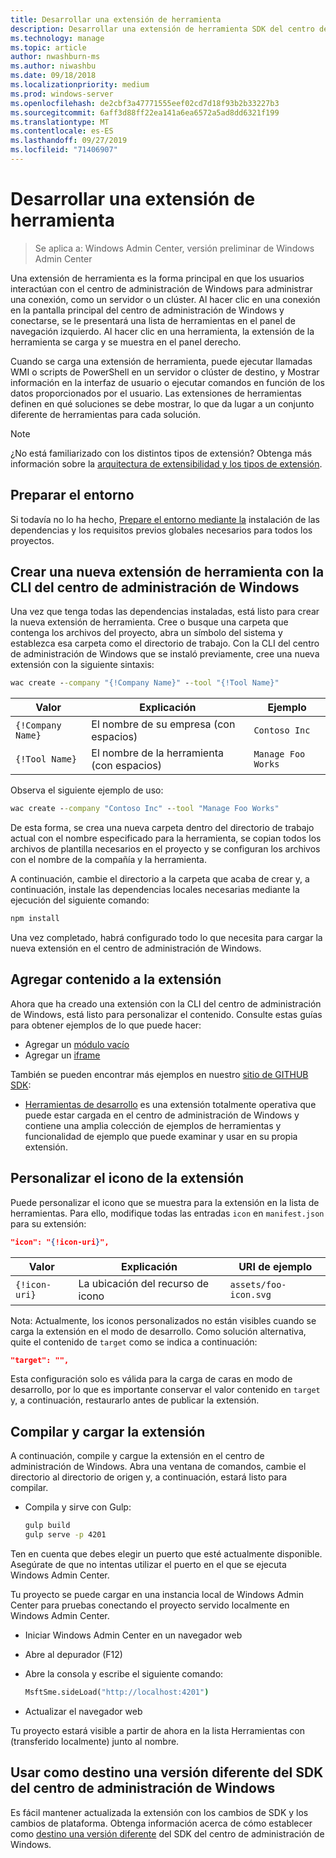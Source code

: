 ```yaml
---
title: Desarrollar una extensión de herramienta
description: Desarrollar una extensión de herramienta SDK del centro de administración de Windows (proyecto Honolulu)
ms.technology: manage
ms.topic: article
author: nwashburn-ms
ms.author: niwashbu
ms.date: 09/18/2018
ms.localizationpriority: medium
ms.prod: windows-server
ms.openlocfilehash: de2cbf3a47771555eef02cd7d18f93b2b33227b3
ms.sourcegitcommit: 6aff3d88ff22ea141a6ea6572a5ad8dd6321f199
ms.translationtype: MT
ms.contentlocale: es-ES
ms.lasthandoff: 09/27/2019
ms.locfileid: "71406907"
---
```

# <a name="develop-a-tool-extension"></a>Desarrollar una extensión de herramienta

>Se aplica a: Windows Admin Center, versión preliminar de Windows Admin Center

Una extensión de herramienta es la forma principal en que los usuarios interactúan con el centro de administración de Windows para administrar una conexión, como un servidor o un clúster. Al hacer clic en una conexión en la pantalla principal del centro de administración de Windows y conectarse, se le presentará una lista de herramientas en el panel de navegación izquierdo. Al hacer clic en una herramienta, la extensión de la herramienta se carga y se muestra en el panel derecho.

Cuando se carga una extensión de herramienta, puede ejecutar llamadas WMI o scripts de PowerShell en un servidor o clúster de destino, y Mostrar información en la interfaz de usuario o ejecutar comandos en función de los datos proporcionados por el usuario. Las extensiones de herramientas definen en qué soluciones se debe mostrar, lo que da lugar a un conjunto diferente de herramientas para cada solución.

> [!NOTE]
> ¿No está familiarizado con los distintos tipos de extensión? Obtenga más información sobre la [arquitectura de extensibilidad y los tipos de extensión](understand-extensions.md).

## <a name="prepare-your-environment"></a>Preparar el entorno

Si todavía no lo ha hecho, [Prepare el entorno mediante la](prepare-development-environment.md) instalación de las dependencias y los requisitos previos globales necesarios para todos los proyectos.

## <a name="create-a-new-tool-extension-with-the-windows-admin-center-cli"></a>Crear una nueva extensión de herramienta con la CLI del centro de administración de Windows ##

Una vez que tenga todas las dependencias instaladas, está listo para crear la nueva extensión de herramienta.  Cree o busque una carpeta que contenga los archivos del proyecto, abra un símbolo del sistema y establezca esa carpeta como el directorio de trabajo.  Con la CLI del centro de administración de Windows que se instaló previamente, cree una nueva extensión con la siguiente sintaxis:

``` cmd
wac create --company "{!Company Name}" --tool "{!Tool Name}"
```

| Valor | Explicación | Ejemplo |
| ----- | ----------- | ------- |
| ```{!Company Name}``` | El nombre de su empresa (con espacios) | ```Contoso Inc``` |
| ```{!Tool Name}``` | El nombre de la herramienta (con espacios) | ```Manage Foo Works``` |

Observa el siguiente ejemplo de uso:

``` cmd
wac create --company "Contoso Inc" --tool "Manage Foo Works"
```

De esta forma, se crea una nueva carpeta dentro del directorio de trabajo actual con el nombre especificado para la herramienta, se copian todos los archivos de plantilla necesarios en el proyecto y se configuran los archivos con el nombre de la compañía y la herramienta.  

A continuación, cambie el directorio a la carpeta que acaba de crear y, a continuación, instale las dependencias locales necesarias mediante la ejecución del siguiente comando:

``` cmd
npm install
```

Una vez completado, habrá configurado todo lo que necesita para cargar la nueva extensión en el centro de administración de Windows. 

## <a name="add-content-to-your-extension"></a>Agregar contenido a la extensión

Ahora que ha creado una extensión con la CLI del centro de administración de Windows, está listo para personalizar el contenido.  Consulte estas guías para obtener ejemplos de lo que puede hacer:

- Agregar un [módulo vacío](guides/add-module.md)
- Agregar un [iframe](guides/add-iframe.md)
 
También se pueden encontrar más ejemplos en nuestro [sitio de GITHUB SDK](https://aka.ms/wacsdk):
-  [Herramientas de desarrollo](https://github.com/Microsoft/windows-admin-center-sdk/tree/master/windows-admin-center-developer-tools) es una extensión totalmente operativa que puede estar cargada en el centro de administración de Windows y contiene una amplia colección de ejemplos de herramientas y funcionalidad de ejemplo que puede examinar y usar en su propia extensión.

## <a name="customize-your-extensions-icon"></a>Personalizar el icono de la extensión

Puede personalizar el icono que se muestra para la extensión en la lista de herramientas.  Para ello, modifique todas las entradas ```icon``` en ```manifest.json``` para su extensión:

``` json
"icon": "{!icon-uri}",
```

| Valor | Explicación | URI de ejemplo |
| ----- | ----------- | ------- |
| ```{!icon-uri}``` | La ubicación del recurso de icono | ```assets/foo-icon.svg``` |

Nota: Actualmente, los iconos personalizados no están visibles cuando se carga la extensión en el modo de desarrollo.  Como solución alternativa, quite el contenido de ```target``` como se indica a continuación:

``` json
"target": "",
```

Esta configuración solo es válida para la carga de caras en modo de desarrollo, por lo que es importante conservar el valor contenido en ```target``` y, a continuación, restaurarlo antes de publicar la extensión.

## <a name="build-and-side-load-your-extension"></a>Compilar y cargar la extensión

A continuación, compile y cargue la extensión en el centro de administración de Windows.  Abra una ventana de comandos, cambie el directorio al directorio de origen y, a continuación, estará listo para compilar.

* Compila y sirve con Gulp:

    ``` cmd
    gulp build
    gulp serve -p 4201
    ```

Ten en cuenta que debes elegir un puerto que esté actualmente disponible. Asegúrate de que no intentas utilizar el puerto en el que se ejecuta Windows Admin Center.

Tu proyecto se puede cargar en una instancia local de Windows Admin Center para pruebas conectando el proyecto servido localmente en Windows Admin Center.

* Iniciar Windows Admin Center en un navegador web
* Abre al depurador (F12)
* Abre la consola y escribe el siguiente comando:

    ``` cmd
    MsftSme.sideLoad("http://localhost:4201")
    ```

*   Actualizar el navegador web

Tu proyecto estará visible a partir de ahora en la lista Herramientas con (transferido localmente) junto al nombre.

## <a name="target-a-different-version-of-the-windows-admin-center-sdk"></a>Usar como destino una versión diferente del SDK del centro de administración de Windows

Es fácil mantener actualizada la extensión con los cambios de SDK y los cambios de plataforma.  Obtenga información acerca de cómo establecer como [destino una versión diferente](target-sdk-version.md) del SDK del centro de administración de Windows.